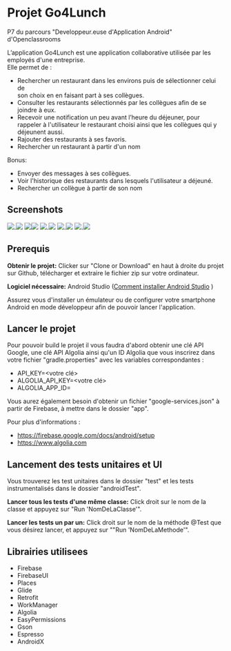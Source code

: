 # **Projet Go4Lunch**
P7 du parcours "Developpeur.euse d'Application Android" d'Openclassrooms

L’application Go4Lunch est une application collaborative utilisée par les employés d'une entreprise.  
Elle permet de :
- Rechercher un restaurant dans les environs puis de sélectionner celui de  
son choix en en faisant part à ses collègues.
- Consulter les restaurants sélectionnés par les collègues afin de se joindre à eux.  
- Recevoir une notification un peu avant l’heure du déjeuner, pour rappeler à l'utilisateur le
  restaurant choisi ainsi que les collègues qui y déjeunent aussi.
- Rajouter des restaurants à ses favoris.
- Rechercher un restaurant à partir d'un nom

Bonus:
- Envoyer des messages à ses collègues.
- Voir l'historique des restaurants dans lesquels l'utilisateur a déjeuné.
- Rechercher un collègue à partir de son nom

## Screenshots
![](screenshots/logingscreen.jpg).![](screenshots/drawernav.jpg)
![](screenshots/map.png)![](screenshots/detailresto.jpg)
![](screenshots/list_resto.png).![](screenshots/collegues.jpg)
![](screenshots/profilcollegue.jpg).![](screenshots/messagerie.jpg)
![](screenshots/myprofile.jpg).![](screenshots/notification.png)


## Prerequis
**Obtenir le projet:**
Clicker sur "Clone or Download" en haut à droite du projet sur Github, télécharger et extraire
le fichier zip sur votre ordinateur.

**Logiciel nécessaire:**
Android Studio ([Comment installer Android Studio](https://developer.android.com/studio/install) )

Assurez vous d'installer un émulateur ou de configurer votre smartphone Android en mode développeur afin de pouvoir
lancer l'application.

## Lancer le projet

Pour pouvoir build le projet il vous faudra d'abord obtenir une clé API Google, une clé API Algolia
ainsi qu'un ID Algolia que vous inscrirez dans votre fichier "gradle.properties" avec les variables 
correspondantes :

- API_KEY=<votre clé>
- ALGOLIA_API_KEY=<votre clé>
- ALGOLIA_APP_ID=<votre ID>

Vous aurez également besoin d'obtenir un fichier "google-services.json" à partir de
Firebase, à mettre dans le dossier "app".

Pour plus d'informations :
- https://firebase.google.com/docs/android/setup
- https://www.algolia.com

## Lancement des tests unitaires et UI

Vous trouverez les test unitaires dans le dossier "test" et les tests instrumentalisés
dans le dossier "androidTest".

**Lancer tous les tests d'une même classe:** Click droit sur le nom de la classe
et appuyez sur "Run 'NomDeLaClasse'".

**Lancer les tests un par un:** Click droit sur le nom de la méthode @Test que vous désirez lancer,
et appuyez sur ""Run 'NomDeLaMethode'".

## Librairies utilisees

- Firebase
- FirebaseUI
- Places
- Glide
- Retrofit
- WorkManager
- Algolia
- EasyPermissions
- Gson
- Espresso
- AndroidX


